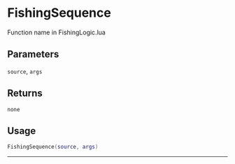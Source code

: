 # FishingSequence
Function name in FishingLogic.lua
## Parameters
`source`, `args`
## Returns
`none`
## Usage
```lua
FishingSequence(source, args)
```
---
